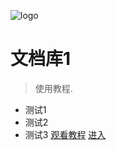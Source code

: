 ![logo](https://docsify.js.org/_media/icon.svg)

# 文档库1

> 使用教程.

* 测试1
* 测试2
* 测试3
[观看教程](https://www.bilibili.com/video/av75403163/)
[进入](#quick-start)